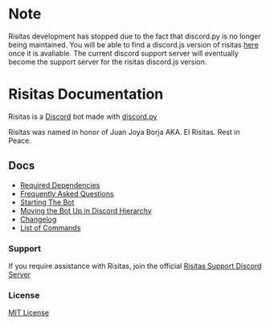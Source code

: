 # Note
Risitas development has stopped due to the fact that discord.py is no longer being maintained. You will be able to find a discord.js version of risitas [here](https://github.com/hbombofficial/risitas-discordjs) once it is avaliable. The current discord support server will eventually become the support server for the risitas discord.js version.

# Risitas Documentation

Risitas is a [Discord](https://discord.com/) bot made with [discord.py](https://github.com/Rapptz/discord.py/)

Risitas was named in honor of Juan Joya Borja AKA. El Risitas. Rest in Peace.

## Docs
* [Required Dependencies](docs/dependencies.md)
* [Frequently Asked Questions](docs/faq.md)
* [Starting The Bot](docs/starting-bot.md)
* [Moving the Bot Up in Discord Hierarchy](docs/hierarchy.md)
* [Changelog](docs/CHANGELOG.md)
* [List of Commands](docs/commands.md)

### Support

If you require assistance with Risitas, join the official [Risitas Support Discord Server](https://discord.gg/daVywQMDam)

### License
[MIT License](https://github.com/hbombofficial/Risitas-discord/blob/stable/LICENSE)
